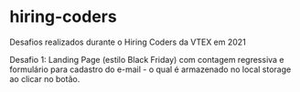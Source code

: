 # hiring-coders
Desafios realizados durante o Hiring Coders da VTEX em 2021

Desafio 1: Landing Page (estilo Black Friday) com contagem regressiva e formulário para cadastro do e-mail - o qual é armazenado no local storage ao clicar no botão.
